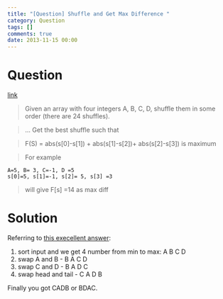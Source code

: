 ```yaml
---
title: "[Question] Shuffle and Get Max Difference "
category: Question
tags: []
comments: true
date: 2013-11-15 00:00
---
```



# Question

[link](http://stackoverflow.com/questions/23205277/max-absolute-sum-in-a-array)

> Given an array with four integers A, B, C, D, shuffle them in some order (there are 24 shuffles). 

> ... Get the best shuffle such that

> F(S) = abs(s[0]-s[1]) + abs(s[1]-s[2])+ abs(s[2]-s[3])
is maximum

> For example

    A=5, B= 3, C=-1, D =5
    s[0]=5, s[1]=-1, s[2]= 5, s[3] =3

> will give F[s] =14 as max diff

# Solution

Referring to [this execellent answer](http://stackoverflow.com/a/23205616):

1. sort input and we get 4 number from min to max: A B C D
1. swap A and B - B A C D
1. swap C and D - B A D C
1. swap head and tail - C A D B

Finally you got CADB or BDAC.
